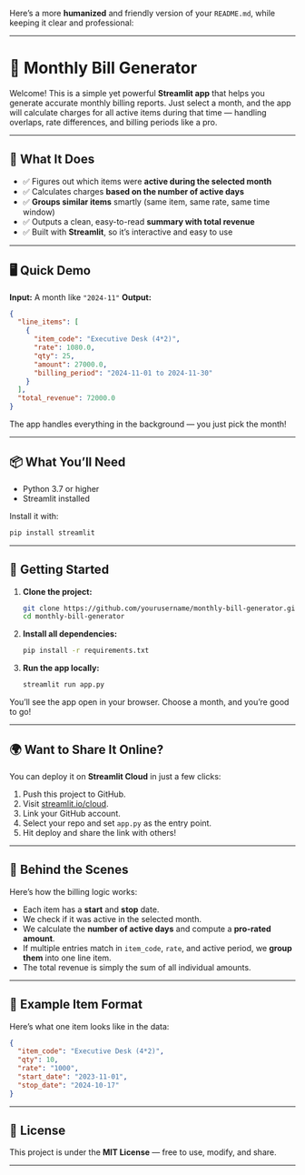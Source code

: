 Here’s a more **humanized** and friendly version of your `README.md`, while keeping it clear and professional:

---

# 📅 Monthly Bill Generator

Welcome! This is a simple yet powerful **Streamlit app** that helps you generate accurate monthly billing reports. Just select a month, and the app will calculate charges for all active items during that time — handling overlaps, rate differences, and billing periods like a pro.

---

## 🚀 What It Does

* ✅ Figures out which items were **active during the selected month**
* ✅ Calculates charges **based on the number of active days**
* ✅ **Groups similar items** smartly (same item, same rate, same time window)
* ✅ Outputs a clean, easy-to-read **summary with total revenue**
* ✅ Built with **Streamlit**, so it’s interactive and easy to use

---

## 🖥️ Quick Demo

**Input:** A month like `"2024-11"`
**Output:**

```json
{
  "line_items": [
    {
      "item_code": "Executive Desk (4*2)",
      "rate": 1080.0,
      "qty": 25,
      "amount": 27000.0,
      "billing_period": "2024-11-01 to 2024-11-30"
    }
  ],
  "total_revenue": 72000.0
}
```

The app handles everything in the background — you just pick the month!

---

## 📦 What You’ll Need

* Python 3.7 or higher
* Streamlit installed

Install it with:

```bash
pip install streamlit
```

---

## 📁 Getting Started

1. **Clone the project:**

   ```bash
   git clone https://github.com/yourusername/monthly-bill-generator.git
   cd monthly-bill-generator
   ```

2. **Install all dependencies:**

   ```bash
   pip install -r requirements.txt
   ```

3. **Run the app locally:**

   ```bash
   streamlit run app.py
   ```

You’ll see the app open in your browser. Choose a month, and you’re good to go!

---

## 🌍 Want to Share It Online?

You can deploy it on **Streamlit Cloud** in just a few clicks:

1. Push this project to GitHub.
2. Visit [streamlit.io/cloud](https://streamlit.io/cloud).
3. Link your GitHub account.
4. Select your repo and set `app.py` as the entry point.
5. Hit deploy and share the link with others!

---

## 🧠 Behind the Scenes

Here’s how the billing logic works:

* Each item has a **start** and **stop** date.
* We check if it was active in the selected month.
* We calculate the **number of active days** and compute a **pro-rated amount**.
* If multiple entries match in `item_code`, `rate`, and active period, we **group them** into one line item.
* The total revenue is simply the sum of all individual amounts.

---

## 🧾 Example Item Format

Here’s what one item looks like in the data:

```json
{
  "item_code": "Executive Desk (4*2)",
  "qty": 10,
  "rate": "1000",
  "start_date": "2023-11-01",
  "stop_date": "2024-10-17"
}
```

---

## 📄 License

This project is under the **MIT License** — free to use, modify, and share.

---


